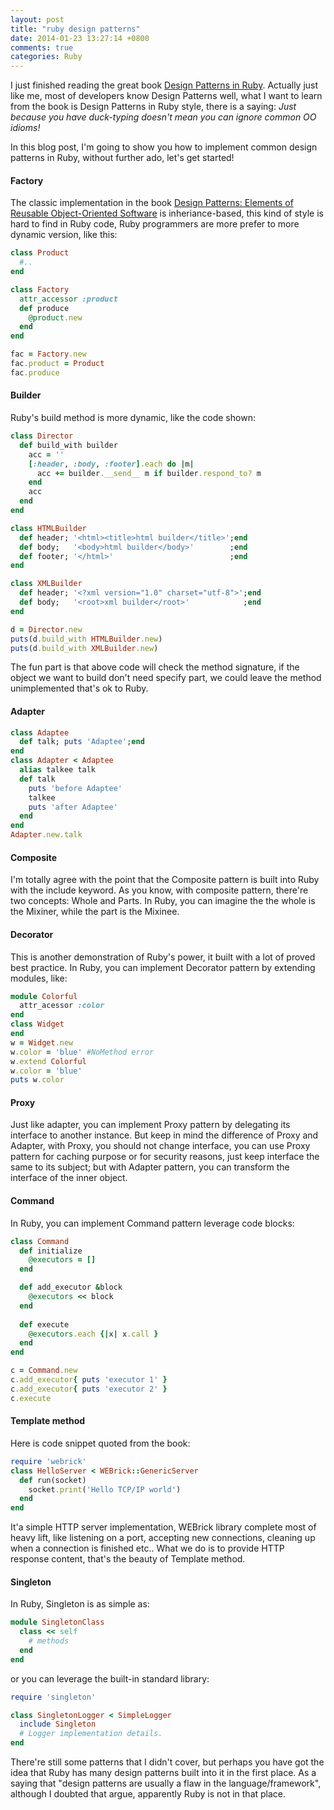 ```yaml
---
layout: post
title: "ruby design patterns"
date: 2014-01-23 13:27:14 +0800
comments: true
categories: Ruby
---
```



I just finished reading the great book [Design Patterns in Ruby](http://www.amazon.com/Design-Patterns-Ruby-Russ-Olsen/dp/0321490452). Actually just like me, most of developers know Design Patterns well, what I want to learn from the book is Design Patterns in Ruby style, there is a saying: *Just because you have duck-typing doesn't mean you can ignore common OO idioms!*

In this blog post, I'm going to show you how to implement common design patterns in Ruby, without further ado, let's get started!

#### Factory 
The classic implementation in the book [Design Patterns: Elements of Reusable Object-Oriented Software](http://www.amazon.com/Design-Patterns-Elements-Reusable-Object-Oriented/dp/0201633612/ref=sr_1_1?s=books&ie=UTF8&qid=1390451541&sr=1-1&keywords=design+patterns) is inheriance-based, this kind of style is hard to find in Ruby code, Ruby programmers are more prefer to more dynamic version, like this:

```ruby
class Product
  #..
end

class Factory
  attr_accessor :product
  def produce
    @product.new
  end
end

fac = Factory.new
fac.product = Product
fac.produce
```
<!--more-->
#### Builder
Ruby's build method is more dynamic, like the code shown:

```ruby
class Director
  def build_with builder
	acc = ''
	[:header, :body, :footer].each do |m|
	  acc += builder.__send__ m if builder.respond_to? m
	end
	acc
  end
end

class HTMLBuilder
  def header; '<html><title>html builder</title>';end
  def body;	  '<body>html builder</body>'        ;end
  def footer; '</html>'                          ;end
end

class XMLBuilder
  def header; '<?xml version="1.0" charset="utf-8">';end
  def body;   '<root>xml builder</root>'            ;end
end

d = Director.new
puts(d.build_with HTMLBuilder.new)
puts(d.build_with XMLBuilder.new)

```
The fun part is that above code will check the method signature, if the object we want to build don't need specify part, we could leave the method unimplemented that's ok to Ruby.

#### Adapter
```ruby
class Adaptee
  def talk; puts 'Adaptee';end
end
class Adapter < Adaptee
  alias talkee talk
  def talk
	puts 'before Adaptee'
	talkee
	puts 'after Adaptee'
  end
end
Adapter.new.talk
```

#### Composite
I'm totally agree with the point that the Composite pattern is built into Ruby with the include keyword. As you know, with composite pattern, there're two concepts: Whole and Parts. In Ruby, you can imagine the the whole is the Mixiner, while the part is the Mixinee.

#### Decorator
This is another demonstration of Ruby's power, it built with a lot of proved best practice. In Ruby, you can implement Decorator pattern by extending modules, like:
```ruby
module Colorful
  attr_acessor :color
end
class Widget
end
w = Widget.new 
w.color = 'blue' #NoMethod error
w.extend Colorful 
w.color = 'blue'
puts w.color
```

#### Proxy
Just like adapter, you can implement Proxy pattern by delegating its interface to another instance. But keep in mind the difference of Proxy and Adapter, with Proxy, you should not change interface, you can use Proxy pattern for caching purpose or for security reasons, just keep interface the same to its subject; but with Adapter pattern, you can transform the interface of the inner object.

#### Command
In Ruby, you can implement Command pattern leverage code blocks:
```ruby
class Command
  def initialize
	@executors = []
  end

  def add_executor &block
	@executors << block
  end
  
  def execute
	@executors.each {|x| x.call }
  end
end

c = Command.new
c.add_executor{ puts 'executor 1' }
c.add_executor{ puts 'executor 2' }
c.execute
```

#### Template method
Here is code snippet quoted from the book:
```ruby
require 'webrick'
class HelloServer < WEBrick::GenericServer
  def run(socket)
    socket.print('Hello TCP/IP world')
  end
end
```
It'a simple HTTP server implementation, WEBrick library complete most of heavy lift, like listening on a port, accepting new connections, cleaning up when a connection is finished etc.. What we do is to provide HTTP response content, that's the beauty of Template method.

#### Singleton
In Ruby, Singleton is as simple as:
```ruby
module SingletonClass
  class << self
	# methods
  end
end
```
or you can leverage the built-in standard library:
```ruby
require 'singleton'

class SingletonLogger < SimpleLogger
  include Singleton
  # Logger implementation details.
end
```

There're still some patterns that I didn't cover, but perhaps you have got the idea that Ruby has many design patterns built into it in the first place. As a saying that "design patterns are usually a flaw in the language/framework", although I doubted that argue, apparently Ruby is not in that place.


